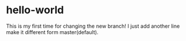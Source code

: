 # hello-world
This is my first time for changing the new branch!
I just add another line make it different form master(default).
